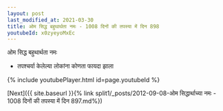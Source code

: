 ```yaml
---
layout: post
last_modified_at: 2021-03-30
title: ओम सिद्ध बहुथार्थता नमः - 1008 दिनों की तपस्या में दिन 898
youtubeId: x0zyeyoMxEc
---
```

 
 
 ओम सिद्ध बहुथार्थता नमः  
 
 -  तपश्चर्या केलेल्या लोकांना कोणता फायदा झाला 
 
  
 
  
 
 
 
 
 
 


{% include youtubePlayer.html id=page.youtubeId %}
 
[Next]({{ site.baseurl }}{% link  split1/_posts/2012-09-08-ओम सिद्धार्थाच्या नमः - 1008 दिनों की तपस्या में दिन 897.md%})
 
